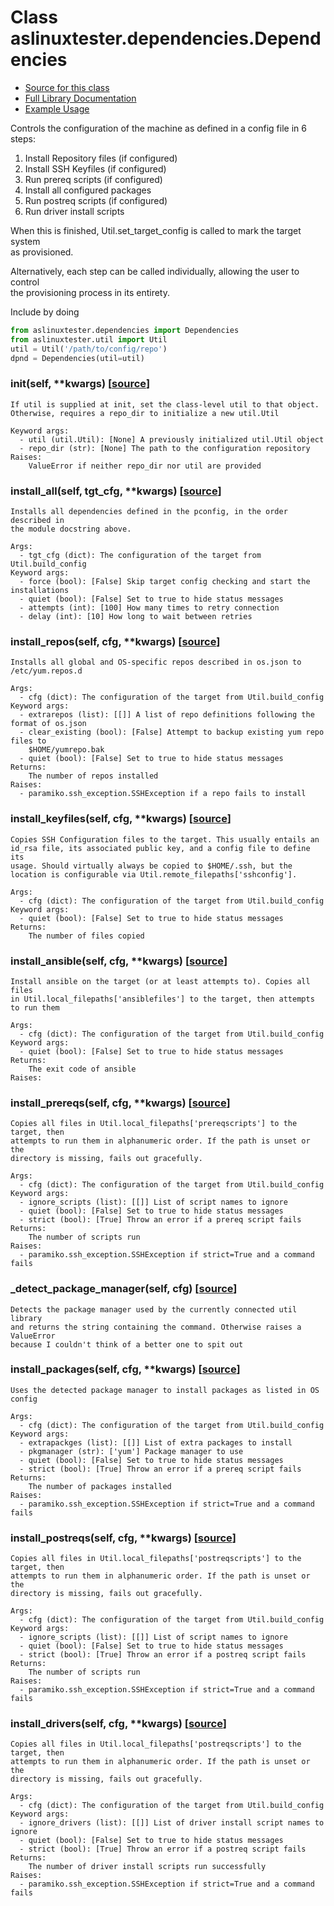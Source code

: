 # Class aslinuxtester.dependencies.Dependencies  
- [Source for this class](../../aslinuxtester/dependencies.py)
- [Full Library Documentation](../../README.md)  
- [Example Usage](examples.md)  

Controls the configuration of the machine as defined in a config file in 6 steps:  
  
1. Install Repository files (if configured)  
2. Install SSH Keyfiles (if configured)  
3. Run prereq scripts (if configured)  
4. Install all configured packages  
5. Run postreq scripts (if configured)  
6. Run driver install scripts  
  
When this is finished, Util.set_target_config is called to mark the target system  
as provisioned.  
  
Alternatively, each step can be called individually, allowing the user to control  
the provisioning process in its entirety.  
  
Include by doing  
```python  
from aslinuxtester.dependencies import Dependencies  
from aslinuxtester.util import Util  
util = Util('/path/to/config/repo')  
dpnd = Dependencies(util=util)  
```  

### **__init__**(self, **kwargs)  [[source](../../aslinuxtester/dependencies.py#L43)]  
    If util is supplied at init, set the class-level util to that object.  
    Otherwise, requires a repo_dir to initialize a new util.Util  
      
    Keyword args:  
      - util (util.Util): [None] A previously initialized util.Util object  
      - repo_dir (str): [None] The path to the configuration repository  
    Raises:  
        ValueError if neither repo_dir nor util are provided  

### **install_all**(self, tgt_cfg, **kwargs)  [[source](../../aslinuxtester/dependencies.py#L70)]  
    Installs all dependencies defined in the pconfig, in the order described in  
    the module docstring above.  
      
    Args:  
      - tgt_cfg (dict): The configuration of the target from Util.build_config  
    Keyword args:  
      - force (bool): [False] Skip target config checking and start the installations  
      - quiet (bool): [False] Set to true to hide status messages  
      - attempts (int): [100] How many times to retry connection  
      - delay (int): [10] How long to wait between retries  

### **install_repos**(self, cfg, **kwargs)  [[source](../../aslinuxtester/dependencies.py#L122)]  
    Installs all global and OS-specific repos described in os.json to /etc/yum.repos.d  
      
    Args:  
      - cfg (dict): The configuration of the target from Util.build_config  
    Keyword args:  
      - extrarepos (list): [[]] A list of repo definitions following the format of os.json  
      - clear_existing (bool): [False] Attempt to backup existing yum repo files to  
        $HOME/yumrepo.bak  
      - quiet (bool): [False] Set to true to hide status messages  
    Returns:  
        The number of repos installed  
    Raises:  
      - paramiko.ssh_exception.SSHException if a repo fails to install  

### **install_keyfiles**(self, cfg, **kwargs)  [[source](../../aslinuxtester/dependencies.py#L180)]  
    Copies SSH Configuration files to the target. This usually entails an  
    id_rsa file, its associated public key, and a config file to define its  
    usage. Should virtually always be copied to $HOME/.ssh, but the  
    location is configurable via Util.remote_filepaths['sshconfig'].  
      
    Args:  
      - cfg (dict): The configuration of the target from Util.build_config  
    Keyword args:  
      - quiet (bool): [False] Set to true to hide status messages  
    Returns:  
        The number of files copied  

### **install_ansible**(self, cfg, **kwargs)  [[source](../../aslinuxtester/dependencies.py#L227)]  
    Install ansible on the target (or at least attempts to). Copies all files  
    in Util.local_filepaths['ansiblefiles'] to the target, then attempts to run them  
      
    Args:  
      - cfg (dict): The configuration of the target from Util.build_config  
    Keyword args:  
      - quiet (bool): [False] Set to true to hide status messages  
    Returns:  
        The exit code of ansible  
    Raises:  

### **install_prereqs**(self, cfg, **kwargs)  [[source](../../aslinuxtester/dependencies.py#L258)]  
    Copies all files in Util.local_filepaths['prereqscripts'] to the target, then  
    attempts to run them in alphanumeric order. If the path is unset or the  
    directory is missing, fails out gracefully.  
      
    Args:  
      - cfg (dict): The configuration of the target from Util.build_config  
    Keyword args:  
      - ignore_scripts (list): [[]] List of script names to ignore  
      - quiet (bool): [False] Set to true to hide status messages  
      - strict (bool): [True] Throw an error if a prereq script fails  
    Returns:  
        The number of scripts run  
    Raises:  
      - paramiko.ssh_exception.SSHException if strict=True and a command fails  

### **_detect_package_manager**(self, cfg)  [[source](../../aslinuxtester/dependencies.py#L322)]  
    Detects the package manager used by the currently connected util library  
    and returns the string containing the command. Otherwise raises a ValueError  
    because I couldn't think of a better one to spit out  

### **install_packages**(self, cfg, **kwargs)  [[source](../../aslinuxtester/dependencies.py#L353)]  
    Uses the detected package manager to install packages as listed in OS config  
      
    Args:  
      - cfg (dict): The configuration of the target from Util.build_config  
    Keyword args:  
      - extrapackges (list): [[]] List of extra packages to install  
      - pkgmanager (str): ['yum'] Package manager to use  
      - quiet (bool): [False] Set to true to hide status messages  
      - strict (bool): [True] Throw an error if a prereq script fails  
    Returns:  
        The number of packages installed  
    Raises:  
      - paramiko.ssh_exception.SSHException if strict=True and a command fails  

### **install_postreqs**(self, cfg, **kwargs)  [[source](../../aslinuxtester/dependencies.py#L400)]  
    Copies all files in Util.local_filepaths['postreqscripts'] to the target, then  
    attempts to run them in alphanumeric order. If the path is unset or the  
    directory is missing, fails out gracefully.  
      
    Args:  
      - cfg (dict): The configuration of the target from Util.build_config  
    Keyword args:  
      - ignore_scripts (list): [[]] List of script names to ignore  
      - quiet (bool): [False] Set to true to hide status messages  
      - strict (bool): [True] Throw an error if a postreq script fails  
    Returns:  
        The number of scripts run  
    Raises:  
      - paramiko.ssh_exception.SSHException if strict=True and a command fails  

### **install_drivers**(self, cfg, **kwargs)  [[source](../../aslinuxtester/dependencies.py#L464)]  
    Copies all files in Util.local_filepaths['postreqscripts'] to the target, then  
    attempts to run them in alphanumeric order. If the path is unset or the  
    directory is missing, fails out gracefully.  
      
    Args:  
      - cfg (dict): The configuration of the target from Util.build_config  
    Keyword args:  
      - ignore_drivers (list): [[]] List of driver install script names to ignore  
      - quiet (bool): [False] Set to true to hide status messages  
      - strict (bool): [True] Throw an error if a postreq script fails  
    Returns:  
        The number of driver install scripts run successfully  
    Raises:  
      - paramiko.ssh_exception.SSHException if strict=True and a command fails  

